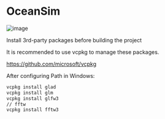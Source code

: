# OceanSim

![image](https://github.com/chengiski/Ocean-Simulation/main/result.png)

Install 3rd-party packages before building the project

It is recommended to use vcpkg to manage these packages.

https://github.com/microsoft/vcpkg

After configuring Path in Windows:

```cmd
vcpkg install glad
vcpkg install glm
vcpkg install glfw3
// fftw
vcpkg install fftw3
```
